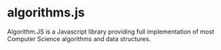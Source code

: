 # algorithms.js
Algorithm.JS is a Javascript library providing full implementation of most Computer Science algorithms and data structures.
